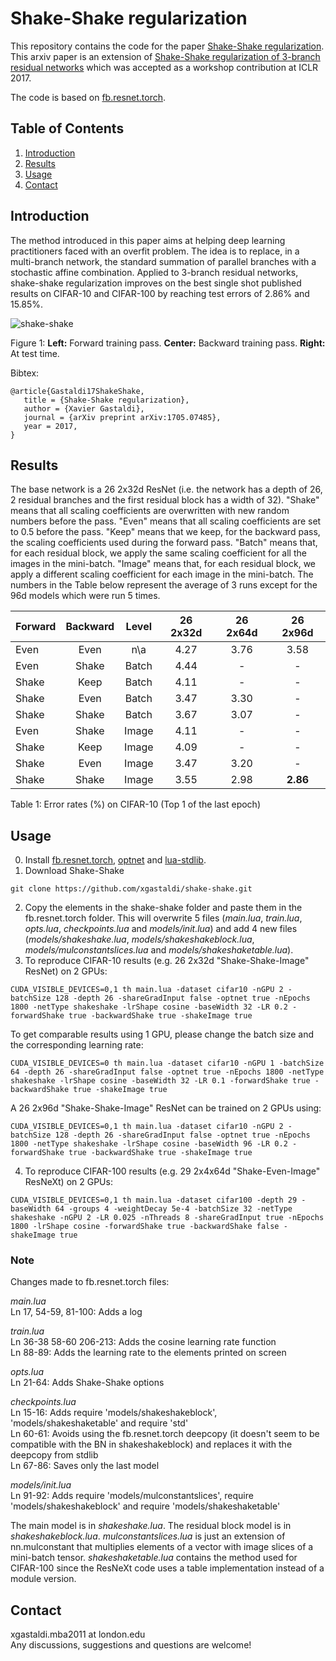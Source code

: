 # Shake-Shake regularization

This repository contains the code for the paper [Shake-Shake regularization](https://arxiv.org/abs/1705.07485). This arxiv paper is an extension of [Shake-Shake regularization of 3-branch residual networks](https://openreview.net/forum?id=HkO-PCmYl&noteId=HkO-PCmYl) which was accepted as a workshop contribution at ICLR 2017.

The code is based on [fb.resnet.torch](https://github.com/facebook/fb.resnet.torch).

## Table of Contents
1. [Introduction](#introduction)
2. [Results](#results)
3. [Usage](#usage)
4. [Contact](#contact)

## Introduction
The method introduced in this paper aims at helping deep learning practitioners faced with an overfit problem. The idea is to replace, in a multi-branch network, the standard summation of parallel branches with a stochastic affine combination. Applied to 3-branch residual networks, shake-shake regularization improves on the best single shot published results on CIFAR-10 and CIFAR-100 by reaching test errors of 2.86% and 15.85%.

![shake-shake](https://s3.eu-central-1.amazonaws.com/github-xg/architecture3.png)

Figure 1: **Left:** Forward training pass. **Center:** Backward training pass. **Right:** At test time.

Bibtex:

```
@article{Gastaldi17ShakeShake,
   title = {Shake-Shake regularization},
   author = {Xavier Gastaldi},
   journal = {arXiv preprint arXiv:1705.07485},
   year = 2017,
}
```

## Results
The base network is a 26 2x32d ResNet (i.e. the network has a depth of 26, 2 residual branches and the first residual block has a width of 32). "Shake" means that all scaling coefficients are overwritten with new random numbers before the pass. "Even" means that all scaling coefficients are set to 0.5 before the pass. "Keep" means that we keep, for the backward pass, the scaling coefficients used during the forward pass. "Batch" means that, for each residual block, we apply the same scaling coefficient for all the images in the mini-batch. "Image" means that, for each residual block, we apply a different scaling coefficient for each image in the mini-batch. The numbers in the Table below represent the average of 3 runs except for the 96d models which were run 5 times.

Forward | Backward | Level | 26 2x32d | 26 2x64d | 26 2x96d 
-------|:-------:|:--------:|:--------:|:--------:|:--------:|
Even	|Even	|n\a	|4.27	|3.76	|3.58
Even	|Shake	|Batch	|4.44	|-	|-
Shake	|Keep	|Batch	|4.11	|-	|-
Shake	|Even	|Batch	|3.47	|3.30	|-
Shake	|Shake	|Batch	|3.67	|3.07	|-
Even	|Shake	|Image	|4.11	|-	|-
Shake	|Keep	|Image	|4.09	|-	|-
Shake	|Even	|Image	|3.47	|3.20	|-
Shake	|Shake	|Image 	|3.55	|2.98	|**2.86**

Table 1: Error rates (%) on CIFAR-10 (Top 1 of the last epoch)

## Usage 
0. Install [fb.resnet.torch](https://github.com/facebook/fb.resnet.torch), [optnet](https://github.com/fmassa/optimize-net) and [lua-stdlib](https://github.com/lua-stdlib/lua-stdlib).
1. Download Shake-Shake
```
git clone https://github.com/xgastaldi/shake-shake.git
```
2. Copy the elements in the shake-shake folder and paste them in the fb.resnet.torch folder. This will overwrite 5 files (*main.lua*, *train.lua*, *opts.lua*, *checkpoints.lua* and *models/init.lua*) and add 4 new files (*models/shakeshake.lua*, *models/shakeshakeblock.lua*, *models/mulconstantslices.lua* and *models/shakeshaketable.lua*).
3. To reproduce CIFAR-10 results (e.g. 26 2x32d "Shake-Shake-Image" ResNet) on 2 GPUs:
```
CUDA_VISIBLE_DEVICES=0,1 th main.lua -dataset cifar10 -nGPU 2 -batchSize 128 -depth 26 -shareGradInput false -optnet true -nEpochs 1800 -netType shakeshake -lrShape cosine -baseWidth 32 -LR 0.2 -forwardShake true -backwardShake true -shakeImage true
```
To get comparable results using 1 GPU, please change the batch size and the corresponding learning rate: 

```
CUDA_VISIBLE_DEVICES=0 th main.lua -dataset cifar10 -nGPU 1 -batchSize 64 -depth 26 -shareGradInput false -optnet true -nEpochs 1800 -netType shakeshake -lrShape cosine -baseWidth 32 -LR 0.1 -forwardShake true -backwardShake true -shakeImage true
``` 

A 26 2x96d "Shake-Shake-Image" ResNet can be trained on 2 GPUs using:

```
CUDA_VISIBLE_DEVICES=0,1 th main.lua -dataset cifar10 -nGPU 2 -batchSize 128 -depth 26 -shareGradInput false -optnet true -nEpochs 1800 -netType shakeshake -lrShape cosine -baseWidth 96 -LR 0.2 -forwardShake true -backwardShake true -shakeImage true
```

4. To reproduce CIFAR-100 results (e.g. 29 2x4x64d "Shake-Even-Image" ResNeXt) on 2 GPUs:

```
CUDA_VISIBLE_DEVICES=0,1 th main.lua -dataset cifar100 -depth 29 -baseWidth 64 -groups 4 -weightDecay 5e-4 -batchSize 32 -netType shakeshake -nGPU 2 -LR 0.025 -nThreads 8 -shareGradInput true -nEpochs 1800 -lrShape cosine -forwardShake true -backwardShake false -shakeImage true
```

### Note
Changes made to fb.resnet.torch files:

*main.lua*  
Ln 17, 54-59, 81-100: Adds a log 

*train.lua*  
Ln 36-38 58-60 206-213: Adds the cosine learning rate function  
Ln 88-89: Adds the learning rate to the elements printed on screen  

*opts.lua*  
Ln 21-64: Adds Shake-Shake options  

*checkpoints.lua*  
Ln 15-16: Adds require 'models/shakeshakeblock', 'models/shakeshaketable' and require 'std'  
Ln 60-61: Avoids using the fb.resnet.torch deepcopy (it doesn't seem to be compatible with the BN in shakeshakeblock) and replaces it with the deepcopy from stdlib  
Ln 67-86: Saves only the last model  

*models/init.lua*  
Ln 91-92: Adds require 'models/mulconstantslices', require 'models/shakeshakeblock' and require 'models/shakeshaketable'

The main model is in *shakeshake.lua*. The residual block model is in *shakeshakeblock.lua*. *mulconstantslices.lua* is just an extension of nn.mulconstant that multiplies elements of a vector with image slices of a mini-batch tensor. *shakeshaketable.lua* contains the method used for CIFAR-100 since the ResNeXt code uses a table implementation instead of a module version.

## Contact
xgastaldi.mba2011 at london.edu  
Any discussions, suggestions and questions are welcome!

